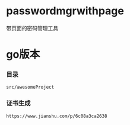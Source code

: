 # passwordmgrwithpage
带页面的密码管理工具
#  go版本
### 目录
```
src/awesomeProject
```
### 证书生成
```
https://www.jianshu.com/p/6c08a3ca2638
```

